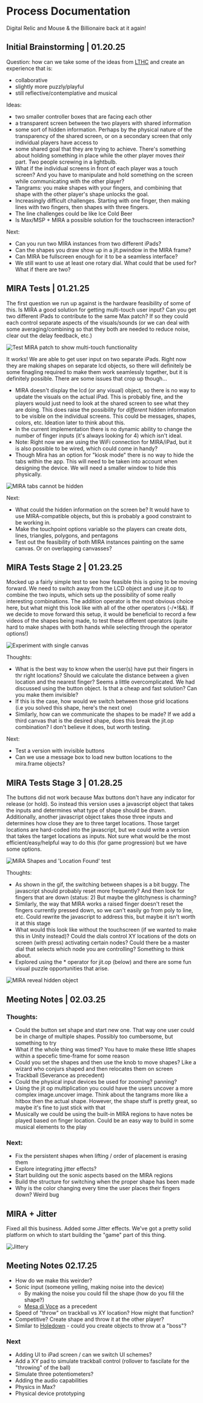 # Process Documentation

Digital Relic and Mouse & the Billionaire back at it again!

## Initial Brainstorming | 01.20.25

Question: how can we take some of the ideas from [LTHC](www.mouseandthebillionaire.com/lthc/) and create an experience that is:
- collaborative
- slightly more puzzly/playful
- still reflective/contemplative and musical

Ideas:
- two smaller controller boxes that are facing each other
- a transparent screen between the two players with shared information
- some sort of hidden information. Perhaps by the physical nature of the transparency of the shared screen, or on a secondary screen that only individual players have access to
- some shared goal that they are trying to achieve. There's something about holding something in place while the other player moves _their_ part. Two people screwing in a lightbulb.
- What if the individual screens in front of each player was a touch screen? And you have to manipulate and hold something on the screen while communicating with the other player?
- Tangrams: you make shapes with your fingers, and combining that shape with the other player's shape unlocks the goal. 
- Increasingly difficult challenges. Starting with one finger, then making lines with two fingers, then shapes with three fingers.
- The line challenges could be like Ice Cold Beer
- Is Max/MSP + MIRA a possible solution for the touchscreen interaction?

Next:
- Can you run two MIRA instances from two different iPads?
- Can the shapes you draw show up in a jit.pwindow in the MIRA frame?
- Can MIRA be fullscreen enough for it to be a seamless interface?
- We still want to use at least one rotary dial. What could that be used for? What if there are two?

## MIRA Tests | 01.21.25

The first question we run up against is the hardware feasibility of some of this. Is MIRA a good solution for getting multi-touch user input? Can you get two different iPads to contribute to the same Max patch? If so they could each control separate aspects of the visuals/sounds (or we can deal with some averaging/combining so that they both are needed to reduce noise, clear out the delay feedback, etc.)

![Test MIRA patch to show multi-touch functionality](Media/miraTest.gif)

It works! We are able to get user input on two separate iPads. Right now they are making shapes on separate lcd objects, so there will definitely be some finagling required to make them work seamlessly together, but it is definitely possible. There are some issues that crop up though...

- MIRA doesn't display the lcd (or any visual) object, so there is no way to update the visuals on the actual iPad. This is probably fine, and the players would just need to look at the shared screen to see what they are doing. This does raise the possibility for _different_ hidden information to be visible on the individual screens. This could be messages, shapes, colors, etc. Ideation later to think about this.
- In the current implementation there is no dynamic ability to change the number of finger inputs (it's always looking for 4) which isn't ideal.
- Note: Right now we are using the WiFi connection for MIRA/iPad, but it is also possible to be wired, which could come in handy?
- Though Mira has an option for "kiosk mode" there is no way to hide the tabs within the app. This will need to be taken into account when designing the device. We will need a smaller window to hide this physically.

![MIRA tabs cannot be hidden](Media/miraTabs.PNG)

Next:
- What could the hidden information on the screen be? It would have to use MIRA-compatible objects, but this is probably a good constraint to be working in.
- Make the touchpoint options variable so the players can create dots, lines, triangles, polygons, and pentagons
- Test out the feasibility of both MIRA instances painting on the same canvas. Or on overlapping canvasses?

## MIRA Tests Stage 2 | 01.23.25

Mocked up a fairly simple test to see how feasible this is going to be moving forward. We need to switch away from the LCD object and use jit.op to combine the two inputs, which sets up the possibility of some really interesting combinations. The addition operator is the most obvious choice here, but what might this look like with all of the other operators (-/*!&&). If we decide to move forward this setup, it would be beneficial to record a few videos of the shapes being made, to test these different operators (quite hard to make shapes with both hands while selecting through the operator options!)

![Experiment with single canvas](Media/matrixOPtest.gif)

Thoughts:
- What is the best way to know when the user(s) have put their fingers in thr right locations? Should we calculate the distance between a given location and the nearest finger? Seems a little overcomplicated. We had discussed using the button object. Is that a cheap and fast solution? Can you make them invisible? 
- If this is the case, how would we switch between those grid locations (i.e you solved this shape, here's the next one)
- Similarly, how can we communicate the shapes to be made? If we add a third canvas that is the desired shape, does this break the jit.op combination? I don't believe it does, but worth testing.

Next:
- Test a version with invisible buttons
- Can we use a message box to load new button locations to the mira.frame objects?

## MIRA Tests Stage 3 | 01.28.25

The buttons did not work because Max buttons don't have any indicator for release (or hold). So instead this version uses a javascript object that takes the inputs and determines what type of shape should be drawn. Additionally, another javascript object takes those three inputs and determines how close they are to three target locations. Those target locations are hard-coded into the javascript, but we could write a version that takes the target locations as inputs. Not sure what would be the most efficient/easy/helpful way to do this (for game progression) but we have some options.

![MiRA Shapes and 'Location Found' test](Media/shapes_locationFound.gif)

Thoughts:
- As shown in the gif, the switching between shapes is a bit buggy. The javascript should probably reset more frequently? And then look for fingers that are down (status: 2) But maybe the glitchyness is charming? 
- Similarly, the way that MIRA works a raised finger doesn't reset the fingers currently pressed down, so we can't easily go from poly to line, etc. Could rewrite the javascript to address this, but maybe it isn't worth it at this stage
- What would this look like without the touchscreen (if we wanted to make this in Unity instead)? Could the dials control XY locations of the dots on screen (with press) activating certain nodes? Could there be a master dial that selects which node you are controlling? Something to think about.
- Explored using the * operator for jit.op (below) and there are some fun visual puzzle opportunities that arise.

![MIRA reveal hidden object](Media/revealHiddenObject.gif)

## Meeting Notes | 02.03.25

### Thoughts:
- Could the button set shape and start new one. That way one user could be in charge of multiple shapes. Possibly too cumbersome, but something to try
- What if the whole thing was timed? You have to make these little shapes within a specefic time-frame for some reason
- Could you set the shapes and then use the knob to move shapes? Like a wizard who conjurs shaped and then relocates them on screen
- Trackball (Severance as precedent)
- Could the physical input devices be used for zooming? panning? 
- Using the jit op multiplication you could have the users uncover a more complex image.uncover image. Think about the tangrams more like a hitbox then the actual shape. However, the shape stuff is pretty great, so maybe it's fine to just stick with that
- Musically we could be using the built-in MIRA regions to have notes be played based on finger location. Could be an easy way to build in some musical elements to the play

### Next:
- Fix the persistent shapes when lifting / order of placement is erasing them
- Explore integrating jitter effects?
- Start building out the sonic aspects based on the MIRA regions
- Build the structure for switching when the proper shape has been made
- Why is the color changing every time the user places their fingers down? Weird bug

## MIRA + Jitter

Fixed all this business. Added some Jitter effects. We've got a pretty solid platform on which to start building the "game" part of this thing. 

![Jittery](Media/jitterTest.gif)

## Meeting Notes 02.17.25
- How do we make this weirder?
- Sonic input (someone yelling, making noise into the device)
   - By making the noise you could fill the shape (how do you fill the shape?)
   - [Mesa di Voce](http://www.flong.com/archive/projects/messa/index.html) as a precedent
- Speed of "throw" on trackball vs XY location? How might that function?
- Competitive? Create shape and throw it at the other player?
- Similar to [Holedown](https://holedown.com) - could you create objects to throw at a "boss"?

### Next
- Adding UI to iPad screen / can we switch UI schemes?
- Add a XY pad to simulate trackball control (rollover to fascilate for the "throwing" of the ball)
- Simulate three potentiometers?
- Adding the audio capabilities
- Physics in Max?
- Physical device prototyping
